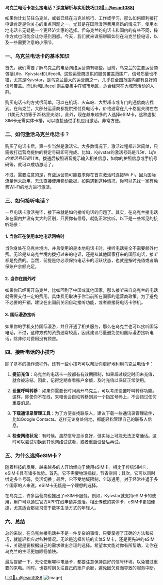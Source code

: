**乌克兰电话卡怎么接电话？深度解析与实用技巧[[TG💪+ @esim1088](https://t.me/s/esim1088)]**

如果你计划前往乌克兰，或者已经在乌克兰旅行、工作或学习，那么如何顺利接打电话肯定是你关心的重点问题之一。尤其是在国际漫游费用高昂的情况下，使用本地电话卡无疑是一个更经济实惠的选择。但乌克兰的电话卡和国内的有些不同，操作方式也可能会让你感到困惑。今天，我们就来详细聊聊如何在乌克兰接电话，以及一些需要注意的小细节。

### 一、乌克兰电话卡的基本知识

首先，我们需要了解乌克兰的电话网络运营商有哪些。目前，乌克兰的主要运营商包括Life、Kyivstar和Lifecell。这些运营商提供的服务覆盖范围广，信号质量也不错，尤其是Kyivstar，是乌克兰最大的运营商之一，几乎在全国范围内都有良好的信号覆盖。而Life和Lifecell则主要集中在城市地区，适合经常在大城市活动的人群。

购买电话卡的方式很简单，可以在机场、火车站、大型超市或专门的通信商店找到。在乌克兰，大部分运营商都提供预付费电话卡，价格通常在几十格里夫纳左右（1美元大约等于25格里夫纳）。此外，现在越来越多的人选择eSIM卡，这种虚拟SIM卡无需实体卡槽，可以直接通过手机应用激活，非常方便。

### 二、如何激活乌克兰电话卡？

购买了电话卡后，第一步当然是激活它。大多数情况下，激活过程都非常简单，只需拨打运营商提供的特定号码即可完成。比如，Kyivstar的激活号码是*115#，Life的激活号码是*111#。拨通后按照语音提示输入相关信息，如你的护照信息或手机号码等，就可以成功激活了。

不过，需要注意的是，有些运营商可能要求你在首次激活时连接Wi-Fi，因为国际流量尚未启用，无法直接使用移动数据。如果遇到这种情况，你可以先找一家有免费Wi-Fi的地方进行激活。

### 三、如何接听电话？

一旦电话卡激活完毕，接下来就是如何接听电话的问题了。其实，在乌克兰接电话和在国内并没有太大的区别，只要你有信号，就能正常接听。以下是一些常见的接听场景：

#### 1. 当你正在使用本地电话网络时
当你身处在乌克兰境内，并且使用的是本地电话卡时，接听电话完全不需要额外付费。无论是从乌克兰境内拨打过来的电话，还是从其他国家打来的国际电话，接听都是免费的。当然，前提是你必须保持电话卡的活跃状态，也就是按时充值或者确保账户余额充足。

#### 2. 当你在国外时
如果你已经离开乌克兰，比如回到了中国或其他国家，那么接听来自乌克兰的电话就需要支付一定的费用。具体费用取决于你当前所在国家的运营商政策。为了避免不必要的开销，建议在出国前关闭自动接听功能，或者直接将电话卡停机。

#### 3. 国际漫游接听
如果你的手机支持国际漫游，并且开通了相关服务，那么在乌克兰也可以接听国际电话。不过，这种方式的资费通常较高，因此建议尽量避免使用国际漫游接听电话，除非你对费用没有顾虑。

### 四、接听电话的小技巧

除了基本的操作流程外，还有一些小技巧可以帮助你更好地利用乌克兰电话卡：

1. **提前充值**：乌克兰的电话卡一般都有有效期限制，如果超过规定时间未充值，就会被冻结。因此，记得定期查看账户余额，及时充值以保证正常使用。
   
2. **设置呼叫转移**：如果你需要长时间离开乌克兰，可以考虑设置呼叫转移功能。这样，即使你不在线，来电也会自动转移到另一个指定号码上，不会错过任何重要消息。

3. **下载通讯录管理工具**：为了方便查找联系人，建议下载一些通讯录管理软件，比如Google Contacts。这样无论身处何地，都能轻松管理自己的联系人信息。

4. **检查网络状况**：有时候，虽然信号显示良好，但实际上可能无法正常通话。这时可以尝试切换到其他网络试试看，或者重启设备后再试。

### 五、为什么选择eSIM卡？

随着科技的发展，越来越多的人开始倾向于使用eSIM卡。相比于传统SIM卡，eSIM卡具有诸多优势。首先，它不需要物理插拔，节省空间；其次，它可以同时绑定多个号码，灵活切换；最后，它不受地域限制，全球通用。对于经常往返于多个国家的人来说，eSIM卡无疑是一个理想的选择。

在乌克兰，许多运营商也推出了eSIM卡服务。例如，Kyivstar就支持eSIM卡的使用，用户可以通过官方APP在线申请并激活。相比传统的实体卡，eSIM卡更加便捷，尤其适合那些习惯于数字生活方式的年轻人。

### 六、总结

总的来说，在乌克兰接电话并不是一件复杂的事情，只要掌握了正确的方法和技巧，就能轻松应对各种情况。无论是选择传统的实体SIM卡，还是更先进的eSIM卡，关键是要根据自己的需求做出合理的选择。希望本文能对你有所帮助，让你在乌克兰的生活更加顺畅愉快。

最后提醒一下，无论使用哪种电话卡，都要注意保持良好的信号环境，以免错过重要的来电。同时，也要时刻关注自己的账户余额，避免因欠费而导致的服务中断。

[[TG💪+ @esim1088](https://t.me/s/esim1088) ![Image](https://i.postimg.cc/4NQfJmqS/Snipaste-2025-05-13-00-14-12.png)]